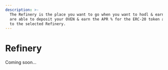 ```yaml
---
description: >-
  The Refinery is the place you want to go when you want to hodl & earn. Here,
  are able to deposit your OVEN & earn the APR % for the ERC-20 token assigned
  to the selected Refinery.
---
```


# Refinery

Coming soon...

